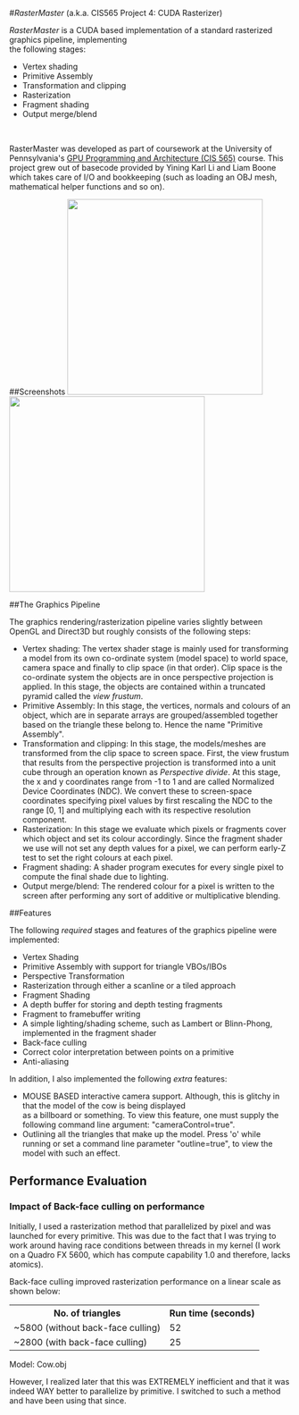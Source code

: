 #*RasterMaster* (a.k.a. CIS565 Project 4: CUDA Rasterizer)

*RasterMaster* is a CUDA based implementation of a standard rasterized graphics pipeline, implementing  
the following stages:<br />
* Vertex shading<br />
* Primitive Assembly<br />
* Transformation and clipping<br />
* Rasterization<br />
* Fragment shading<br />
* Output merge/blend<br />
<br />

RasterMaster was developed as part of coursework at the University of Pennsylvania's 
[GPU Programming and Architecture (CIS 565)](http://www.seas.upenn.edu/~cis565) course. This project grew out of 
basecode provided by Yining Karl Li and Liam Boone which takes care of I/O and bookkeeping (such as loading an OBJ 
mesh, mathematical helper functions and so on). 

##Screenshots
<img src="https://raw.github.com/rohith10/RasterMaster/master/renders/OnePsychedelicCow.png" height="350" width="350"/><br />
<img src="https://raw.github.com/rohith10/RasterMaster/master/renders/WithOutlines.png" height="350" width="350"/><br />

##The Graphics Pipeline

The graphics rendering/rasterization pipeline varies slightly between OpenGL and Direct3D but roughly consists of the 
following steps:  
* Vertex shading: The vertex shader stage is mainly used for transforming a model from its own co-ordinate system 
(model space) to world space, camera space and finally to clip space (in that order). Clip space is the co-ordinate 
system the objects are in once perspective projection is applied. In this stage, the objects are contained within a truncated 
pyramid called the *view frustum*.<br />
* Primitive Assembly: In this stage, the vertices, normals and colours of an object, which are in separate arrays 
are grouped/assembled together based on the triangle these belong to. Hence the name "Primitive Assembly". <br />
* Transformation and clipping: In this stage, the models/meshes are transformed from the clip space to screen space. 
First, the view frustum that results from the perspective projection is transformed into a unit cube through an operation 
known as *Perspective divide*. At this stage, the x and y coordinates range from -1 to 1 and are called 
Normalized Device Coordinates (NDC). We convert these to screen-space coordinates specifying pixel values by first rescaling 
the NDC to the range [0, 1] and multiplying each with its respective resolution component. <br />
* Rasterization: In this stage we evaluate which pixels or fragments cover which object and set its colour accordingly. 
Since the fragment shader we use will not set any depth values for a pixel, we can perform early-Z test to set the right 
colours at each pixel.<br />
* Fragment shading: A shader program executes for every single pixel to compute the final shade due to lighting.<br />
* Output merge/blend: The rendered colour for a pixel is written to the screen after performing any sort of additive 
or multiplicative blending.

##Features

The following *required* stages and features of the graphics pipeline were implemented:

* Vertex Shading
* Primitive Assembly with support for triangle VBOs/IBOs
* Perspective Transformation
* Rasterization through either a scanline or a tiled approach
* Fragment Shading
* A depth buffer for storing and depth testing fragments
* Fragment to framebuffer writing
* A simple lighting/shading scheme, such as Lambert or Blinn-Phong, implemented in the fragment shader
* Back-face culling
* Correct color interpretation between points on a primitive
* Anti-aliasing

In addition, I also implemented the following *extra* features:
* MOUSE BASED interactive camera support. Although, this is glitchy in that the model of the cow is being displayed  
as a billboard or something. To view this feature, one must supply the following command line argument: "cameraControl=true".  
* Outlining all the triangles that make up the model. Press 'o' while running or set a command line parameter 
"outline=true", to view the model with such an effect.  

## Performance Evaluation
### Impact of Back-face culling on performance
Initially, I used a rasterization method that parallelized by pixel and was launched for every primitive. This was due to 
the fact that I was trying to work around having race conditions between threads in my kernel (I work on a Quadro FX 5600, 
which has compute capability 1.0 and therefore, lacks atomics).

Back-face culling improved rasterization performance on a linear scale as shown below:

<table>
<tr>
  <th>No. of triangles</th>
  <th>Run time (seconds)</th>       
</tr>
<tr>
  <td>~5800 (without back-face culling)</td>
  <td>52</td>
</tr>
<tr>
  <td>~2800 (with back-face culling)</td>
  <td>25</td>
</tr>
</table>

Model: Cow.obj  
  
However, I realized later that this was EXTREMELY inefficient and that it was indeed WAY better to parallelize by 
primitive. I switched to such a method and have been using that since.
